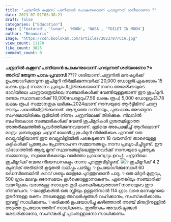 ```yaml
---
title: "ചന്ദ്രനിൽ കക്കൂസ് പണിയാൻ പോകുന്നുവെന്ന് പറയുന്നത് ശരിയാണോ ?"
date: 2023-07-01T05:38:21
draft: false
categories: ["Education"]
tags: ['Featured', 'lunar', 'MOON', 'NASA', 'TOILET IN MOON']
author: "Beaumaris"
image: "https://cdn.boolokam.com/articles/2023/07/CCA.jpg"
view_count: 11170
like_count: 3825
comment_count: 0
---
```


**ചന്ദ്രനിൽ കക്കൂസ് പണിയാൻ പോകുന്നുവെന്ന് പറയുന്നത് ശരിയാണോ ?⭐** **അറിവ് തേടുന്ന പാവം പ്രവാസി** ???? ശരിയാണ്.ചന്ദ്രനില്‍ മനുഷ്യര്‍ക്ക് ഉപയോഗിക്കാവുന്ന ശുചിമുറി നിര്‍മ്മിക്കുന്നവര്‍ക്ക് 20,000 ഡോളര്‍(ഏകദേശം 15 ലക്ഷം രൂപ) സമ്മാനം പ്രഖ്യാപിച്ചിരിക്കുകയാണ് നാസ.അമേരിക്കയുടെ ഭാവിയിലെ ചാന്ദ്രയാത്രയിലെ സഞ്ചാരികള്‍ക്ക് വേണ്ടിയുള്ളതാണ് ഈ ശുചിമുറി. രണ്ടാം സ്ഥാനക്കാര്‍ക്ക് 10,000ഡോളറും(7.56 ലക്ഷം രൂപ) 5,000 ഡോളറും(3.78 ലക്ഷം രൂപ) സമ്മാനതുക ലഭിക്കും.2024ലാണ് നാസയുടെ ആര്‍ട്ടിമിസ് ചാന്ദ്ര ദൗത്യം പദ്ധതിയിട്ടിരിക്കുന്നത്. ആദ്യത്തെ വനിതയും, പുരുഷനും അടങ്ങുന്ന സംഘമായിരിക്കും ഭൂമിയില്‍ നിന്നും ചന്ദ്രനിലേക്ക് തിരിക്കുക. നിലവില്‍ ബഹിരാകാശ സഞ്ചാരികള്‍ക്ക് വേണ്ടി ശുചിമുറികള്‍ ഗുരുത്വമില്ലാത്ത അന്തരീക്ഷത്തില്‍ പ്രവര്‍ത്തിക്കുന്നവയാണ്. ഭൂമിയെ അപേക്ഷിച്ച് ആറിലൊന്ന് മാത്രം ഗുരുത്വമുള്ള ചന്ദ്രന് യോജിച്ച ശുചിമുറി നിര്‍മ്മിക്കുക എന്നത് ഒരു വെല്ലുവിളിയാണ്.ഈ വെല്ലുവിളിയില്‍ പങ്കെടുക്കുന്ന 18 വയസിന് താഴെയുള്ള കുട്ടികള്‍ക്ക് പ്രത്യേകം പ്രോത്സാഹന സമ്മാനങ്ങളും നാസ പ്രഖ്യാപിച്ചിട്ടുണ്ട്. [](https://cdn.boolokam.com/articles/2023/07/CCA.jpg)ഈ വിഭാഗത്തില്‍ ആദ്യ മൂന്ന് സ്ഥാനങ്ങളിലെത്തുന്നവര്‍ക്ക് നാസയുടെ പ്രത്യേക സമ്മാനവും, സ്വാഭാവികമായും വാര്‍ത്താ പ്രാധാന്യവും ഉറപ്പ്. ചന്ദ്രനിലെ ശുചിമുറിക്ക് വേണ്ട നിബന്ധനകളും നാസ പുറത്തുവിട്ടിട്ടുണ്ട്. [![](https://cdn.boolokam.com/articles/2023/07/CA.jpg)](https://cdn.boolokam.com/articles/2023/07/CA.jpg)✨ശുചിമുറിക്ക് 4.2 ക്യുബിക് അടിയില്‍ കൂടുതല്‍ വലിപ്പം പാടില്ല. ✨ഉപയോഗിക്കുമ്പോള്‍ 60 ഡെസിബെലില്‍ കുറവ് ശബ്ദം മാത്രമേ പുറത്തുവരാന്‍ പാടൂ. ✨ഒരു ലിറ്റര്‍ മൂത്രവും, 500 ഗ്രാം മലവും ഒരേസമയം ഉള്‍ക്കൊള്ളാനാകണം. ഏതെങ്കിലും സഞ്ചാരിക്ക് വയറിളക്കം വരാനുള്ള സാധ്യത കൂടി കണക്കിലെടുത്താണ് നാസയുടെ ഈ നിബന്ധന. ✨യാത്രികരില്‍ ഒരു സ്ത്രീയും ഉള്ളതിനാല്‍ 114 ഗ്രാം വരെ മാസമുറയെ തുടര്‍ന്നുള്ള രക്തം അടക്കമുള്ള അവശിഷ്ടങ്ങള്‍ വഹിക്കാനും, സംസ്‌കരിക്കാനും ഇവയ്ക്ക് സാധിക്കണം. ✨ഒരിക്കല്‍ ഉപയോഗിച്ചു കഴിഞ്ഞാല്‍ അഞ്ച് മിനുറ്റിനുള്ളില്‍ അടുത്ത ഉപയോഗത്തിന് സാധിക്കണം. ഇതിനകം അവശിഷ്ടങ്ങള്‍ ശേഖരിക്കാനോ, സംസ്‌കരിച്ച് പുറംതള്ളാനോ സാധിക്കണം.
